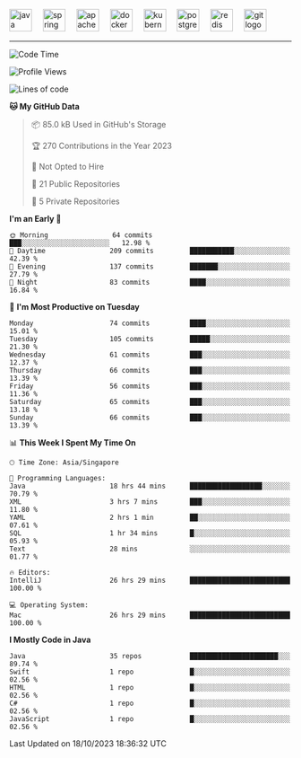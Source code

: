<p align="left">
  <img src="https://cdn.jsdelivr.net/gh/devicons/devicon/icons/java/java-original.svg" height="40" alt="java logo"  />
  <img width="12" />
  <img src="https://cdn.jsdelivr.net/gh/devicons/devicon/icons/spring/spring-original.svg" height="40" alt="spring logo"  />
  <img width="12" />
  <img src="https://cdn.jsdelivr.net/gh/devicons/devicon/icons/apachekafka/apachekafka-original.svg" height="40" alt="apachekafka logo"  />
  <img width="12" />
  <img src="https://cdn.jsdelivr.net/gh/devicons/devicon/icons/docker/docker-original.svg" height="40" alt="docker logo"  />
  <img width="12" />
  <img src="https://cdn.jsdelivr.net/gh/devicons/devicon/icons/kubernetes/kubernetes-plain.svg" height="40" alt="kubernetes logo"  />
  <img width="12" />
  <img src="https://cdn.jsdelivr.net/gh/devicons/devicon/icons/postgresql/postgresql-original.svg" height="40" alt="postgresql logo"  />
  <img width="12" />
  <img src="https://cdn.jsdelivr.net/gh/devicons/devicon/icons/redis/redis-original.svg" height="40" alt="redis logo"  />
  <img width="12" />
  <img src="https://cdn.jsdelivr.net/gh/devicons/devicon/icons/git/git-original.svg" height="40" alt="git logo"  />
</p>


<!--<img src="https://media.giphy.com/media/LnQjpWaON8nhr21vNW/giphy.gif" width="60"> <em><b>I love connecting with different people</b> so if you want to say <b>hi, I'll be happy to meet you more!</b> 😊 </em> -->

---
<!--START_SECTION:waka-->
![Code Time](http://img.shields.io/badge/Code%20Time-1%2C358%20hrs%2032%20mins-blue)

![Profile Views](http://img.shields.io/badge/Profile%20Views-31-blue)

![Lines of code](https://img.shields.io/badge/From%20Hello%20World%20I%27ve%20Written-159.7%20thousand%20lines%20of%20code-blue)

**🐱 My GitHub Data** 

> 📦 85.0 kB Used in GitHub's Storage 
 > 
> 🏆 270 Contributions in the Year 2023
 > 
> 🚫 Not Opted to Hire
 > 
> 📜 21 Public Repositories 
 > 
> 🔑 5 Private Repositories 
 > 
**I'm an Early 🐤** 

```text
🌞 Morning                64 commits          ███░░░░░░░░░░░░░░░░░░░░░░   12.98 % 
🌆 Daytime                209 commits         ███████████░░░░░░░░░░░░░░   42.39 % 
🌃 Evening                137 commits         ███████░░░░░░░░░░░░░░░░░░   27.79 % 
🌙 Night                  83 commits          ████░░░░░░░░░░░░░░░░░░░░░   16.84 % 
```
📅 **I'm Most Productive on Tuesday** 

```text
Monday                   74 commits          ████░░░░░░░░░░░░░░░░░░░░░   15.01 % 
Tuesday                  105 commits         █████░░░░░░░░░░░░░░░░░░░░   21.30 % 
Wednesday                61 commits          ███░░░░░░░░░░░░░░░░░░░░░░   12.37 % 
Thursday                 66 commits          ███░░░░░░░░░░░░░░░░░░░░░░   13.39 % 
Friday                   56 commits          ███░░░░░░░░░░░░░░░░░░░░░░   11.36 % 
Saturday                 65 commits          ███░░░░░░░░░░░░░░░░░░░░░░   13.18 % 
Sunday                   66 commits          ███░░░░░░░░░░░░░░░░░░░░░░   13.39 % 
```


📊 **This Week I Spent My Time On** 

```text
🕑︎ Time Zone: Asia/Singapore

💬 Programming Languages: 
Java                     18 hrs 44 mins      ██████████████████░░░░░░░   70.79 % 
XML                      3 hrs 7 mins        ███░░░░░░░░░░░░░░░░░░░░░░   11.80 % 
YAML                     2 hrs 1 min         ██░░░░░░░░░░░░░░░░░░░░░░░   07.61 % 
SQL                      1 hr 34 mins        █░░░░░░░░░░░░░░░░░░░░░░░░   05.93 % 
Text                     28 mins             ░░░░░░░░░░░░░░░░░░░░░░░░░   01.77 % 

🔥 Editors: 
IntelliJ                 26 hrs 29 mins      █████████████████████████   100.00 % 

💻 Operating System: 
Mac                      26 hrs 29 mins      █████████████████████████   100.00 % 
```

**I Mostly Code in Java** 

```text
Java                     35 repos            ██████████████████████░░░   89.74 % 
Swift                    1 repo              █░░░░░░░░░░░░░░░░░░░░░░░░   02.56 % 
HTML                     1 repo              █░░░░░░░░░░░░░░░░░░░░░░░░   02.56 % 
C#                       1 repo              █░░░░░░░░░░░░░░░░░░░░░░░░   02.56 % 
JavaScript               1 repo              █░░░░░░░░░░░░░░░░░░░░░░░░   02.56 % 
```




 Last Updated on 18/10/2023 18:36:32 UTC
<!--END_SECTION:waka-->


<!--
**SimakovIgor/SimakovIgor** is a ✨ _special_ ✨ repository because its `README.md` (this file) appears on your GitHub profile.

Here are some ideas to get you started:

- 🔭 I’m currently working on ...
- 🌱 I’m currently learning ...
- 👯 I’m looking to collaborate on ...
- 🤔 I’m looking for help with ...
- 💬 Ask me about ...
- 📫 How to reach me: ...
- 😄 Pronouns: ...
- ⚡ Fun fact: ...
-->
